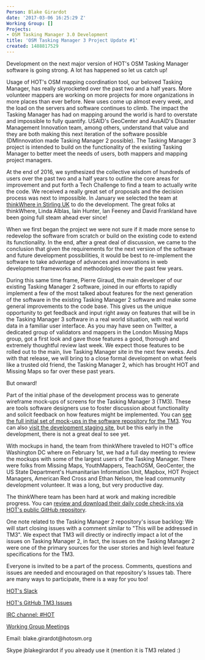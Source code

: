 ```yaml
---
Person: Blake Girardot
date: '2017-03-06 16:25:29 Z'
Working Group: []
Projects:
- OSM Tasking Manager 3.0 Development
title: 'OSM Tasking Manager 3 Project Update #1'
created: 1488817529
---
```

<p>Development on the next major version of HOT's OSM Tasking Manager software is going strong. A lot has happened so let us catch up!</p><p>Usage of HOT's OSM mapping coordination tool, our beloved Tasking Manager, has really skyrocketed over the past two and a half years. More volunteer mappers are working on more projects for more organizations in more places than ever before. New uses come up almost every week, and the load on the servers and software continues to climb. The impact the Tasking Manager has had on mapping around the world is hard to overstate and impossible to fully quantify. USAID's GeoCenter and AusAID's Disaster Management Innovation team, among others, understand that value and they are both making this next iteration of the software possible (DMInnovation made Tasking Manager 2 possible). The Tasking Manager 3 project is intended to build on the functionality of the existing Tasking Manager to better meet the needs of users, both mappers and mapping project managers.</p><p>At the end of 2016, we synthesized the collective wisdom of hundreds of users over the past two and a half years to outline the core areas for improvement and put forth a Tech Challenge to find a team to actually write the code. We received a really great set of proposals and the decision process was next to impossible. In January we selected the team at <a href="http://www.thinkwhere.com/" target="_blank">thinkWhere in Stirling UK</a> to do the development. The great folks at thinkWhere, Linda Alblas, Iain Hunter, Ian Feeney and David Frankland have been going full steam ahead ever since!</p><p>When we first began the project we were not sure if it made more sense to redevelop the software from scratch or build on the existing code to extend its functionality. In the end, after a great deal of discussion, we came to the conclusion that given the requirements for the next version of the software and future development possibilities, it would be best to re-implement the software to take advantage of advances and innovations in web development frameworks and methodologies over the past few years.&nbsp;</p><p>During this same time frame, Pierre Giraud, the main developer of our existing Tasking Manager 2 software, joined in our efforts to rapidly implement a few of the most talked about features for the next generation of the software in the existing Tasking Manager 2 software and make some general improvements to the code base. This gives us the unique opportunity to get feedback and input right away on features that will be in the Tasking Manager 3 software in a real world situation, with real world data in a familiar user interface. As you may have seen on Twitter, a dedicated group of validators and mappers in the London Missing Maps group, got a first look and gave those features a good, thorough and extremely thoughtful review last week. We expect those features to be rolled out to the main, live Tasking Manager site in the next few weeks. And with that release, we will bring to a close formal development on what feels like a trusted old friend, the Tasking Manager 2, which has brought HOT and Missing Maps so far over these past years.</p><p>But onward!</p><p>Part of the initial phase of the development process was to generate wireframe mock-ups of screens for the Tasking Manager 3 (TM3). These are tools software designers use to foster discussion about functionality and solicit feedback on how features might be implemented. You can <a href="https://github.com/hotosm/tasking-manager/wiki/Initial-TM3-Wireframes" target="_blank">see the full initial set of mock-ups in the software repository for the TM3</a>. You can also <a href="http://tasking-manager-staging.eu-west-1.elasticbeanstalk.com/" target="_blank">visit the development staging site</a>, but be this early in the development, there is not a great deal to see yet.</p><p>With mockups in hand, the team from thinkWhere traveled to HOT's office Washington DC where on February 1st, we had a full day meeting to review the mockups with some of the largest users of the Tasking Manager. There were folks from Missing Maps, YouthMappers, TeachOSM, GeoCenter, the US State Department's Humanitarian Information Unit, Mapbox, HOT Project Managers, American Red Cross and Ethan Nelson, the lead community development volunteer. It was a long, but very productive day.</p><p>The thinkWhere team has been hard at work and making incredible progress. You can <a href="https://github.com/hotosm/tasking-manager/wiki/Initial-TM3-Wireframes" target="_blank">review and download their daily code check-ins via HOT's public GitHub repository</a>. &nbsp;</p><p>One note related to the Tasking Manager 2 repository's issue backlog: We will start closing issues with a comment similar to "This will be addressed in TM3". We expect that TM3 will directly or indirectly impact a lot of the issues on Tasking Manager 2, in fact, the issues on the Tasking Manager 2 were one of the primary sources for the user stories and high level feature specifications for the TM3.</p><p>Everyone is invited to be a part of the process. Comments, questions and issues are needed and encouraged on that repository's Issues tab. There are many ways to participate, there is a way for you too!</p><p><a href="https://hotosm-slack.herokuapp.com/" target="_blank">HOT's Slack</a></p><p><a href="https://github.com/hotosm/tasking-manager/issues" target="_blank">HOT's GitHub TM3 Issues</a></p><p><a href="https://webchat.oftc.net/" target="_blank">IRC channel: #HOT</a></p><p><a href="https://calendar.google.com/calendar/embed?src=hotosm.org_848e89aaiab04ag94d23rqn558@group.calendar.google.com" target="_blank">Working Group Meetings</a></p><p>Email: blake.girardot@hotosm.org</p><p>Skype jblakegirardot if you already use it (mention it is TM3 related :)</p>
